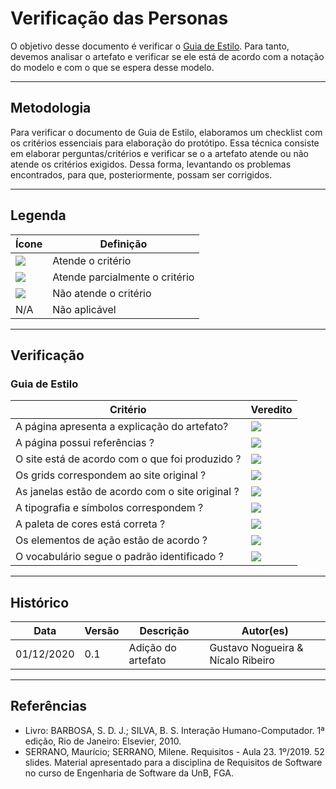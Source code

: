 # Verificação das Personas

O objetivo desse documento é verificar o [Guia de Estilo](https://interacao-humano-computador.github.io/2020.1-Estagiarios.com/guia_de_estilo/guia_de_estilo/). Para tanto, devemos analisar o artefato e verificar se ele está de acordo com a notação do modelo e com o que se espera desse modelo.

---

## Metodologia

Para verificar o documento de Guia de Estilo, elaboramos um checklist com os critérios essenciais para elaboração do protótipo. Essa técnica consiste em elaborar perguntas/critérios e verificar se o a artefato atende ou não atende os critérios exigidos. Dessa forma, levantando os problemas encontrados, para que, posteriormente, possam ser corrigidos.

---

## Legenda

| Ícone | Definição |
| ----- | --------- |
| <img src="../images/check.png"> | Atende o critério |
| <img src="../images/alert.png"> | Atende parcialmente o critério |
| <img src="../images/close.png"> | Não atende o critério |
| N/A | Não aplicável |

---

## Verificação

### Guia de Estilo

| Critério | Veredito |
| -------- | -------- |
| A página apresenta a explicação do artefato? | <img src="../images/check.png"> |
| A página possui referências ?| <img src="../images/check.png"> |
| O site está de acordo com o que foi produzido ? | <img src="../images/check.png"> |
| Os grids correspondem ao site original ?  | <img src="../images/check.png"> |
| As janelas estão de acordo com o site original ? | <img src="../images/check.png"> |
| A tipografia e símbolos correspondem ? | <img src="../images/check.png"> |
| A paleta de cores está correta ? | <img src="../images/check.png"> |
| Os elementos de ação estão de acordo ? | <img src="../images/check.png"> |
| O vocabulário segue o padrão identificado ? | <img src="../images/check.png"> |

---

## Histórico

| Data       | Versão | Descrição                            | Autor(es)                         |
| ---------- | ------ | ------------------------------------ | --------------------------------- |
| 01/12/2020 | 0.1    | Adição do artefato                   | Gustavo Nogueira & Nícalo Ribeiro |

---

## Referências

* Livro: BARBOSA, S. D. J.; SILVA, B. S. Interação Humano-Computador. 1ª edição, Rio de Janeiro: Elsevier, 2010.
* SERRANO, Maurício; SERRANO, Milene. Requisitos - Aula 23. 1º/2019. 52 slides. Material apresentado para a disciplina de Requisitos de Software no curso de Engenharia de Software da UnB, FGA.
